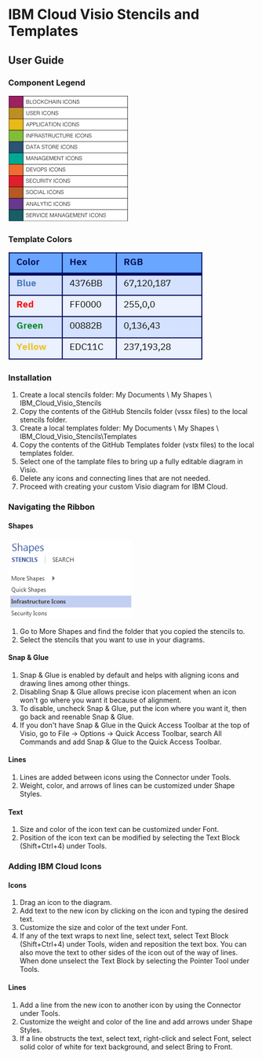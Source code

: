 # IBM Cloud Visio Stencils and Templates

## User Guide

### Component Legend

![Legend](/images/legend.png)

### Template Colors

![Colors](/images/colors.png)

### Installation

1. Create a local stencils folder: My Documents \ My Shapes \ IBM_Cloud_Visio_Stencils
2. Copy the contents of the GitHub Stencils folder (vssx files) to the local stencils folder.
3. Create a local templates folder: My Documents \ My Shapes \ IBM_Cloud_Visio_Stencils\Templates 
4. Copy the contents of the GitHub Templates folder (vstx files) to the local templates folder.
5. Select one of the tamplate files to bring up a fully editable diagram in Visio.
6. Delete any icons and connecting lines that are not needed. 
7. Proceed with creating your custom Visio diagram for IBM Cloud.

### Navigating the Ribbon

#### Shapes 
![Shapes](/images/shapes.png)
1. Go to More Shapes and find the folder that you copied the stencils to.
2. Select the stencils that you want to use in your diagrams.

#### Snap & Glue
1. Snap & Glue is enabled by default and helps with aligning icons and drawing lines among other things.
2. Disabling Snap & Glue allows precise icon placement when an icon won't go where you want it because of alignment.
3. To disable, uncheck Snap & Glue, put the icon where you want it, then go back and reenable Snap & Glue.
4. If you don't have Snap & Glue in the Quick Access Toolbar at the top of Visio, go to File -> Options -> Quick Access Toolbar, search All Commands and add Snap & Glue to the Quick Access Toolbar.

#### Lines
1. Lines are added between icons using the Connector under Tools.
2. Weight, color, and arrows of lines can be customized under Shape Styles.  

#### Text
1. Size and color of the icon text can be customized under Font.
2. Position of the icon text can be modified by selecting the Text Block (Shift+Ctrl+4) under Tools.

### Adding IBM Cloud Icons

#### Icons
1. Drag an icon to the diagram. 
2. Add text to the new icon by clicking on the icon and typing the desired text.
3. Customize the size and color of the text under Font.
4. If any of the text wraps to next line, select text, select Text Block (Shift+Ctrl+4) under Tools, widen and reposition the text box.  You can also move the text to other sides of the icon out of the way of lines.  When done unselect the Text Block by selecting the Pointer Tool under Tools. 

#### Lines
1. Add a line from the new icon to another icon by using the Connector under Tools. 
2. Customize the weight and color of the line and add arrows under Shape Styles.
3. If a line obstructs the text, select text, right-click and select Font, select solid color of white for text background, and select Bring to Front. 
